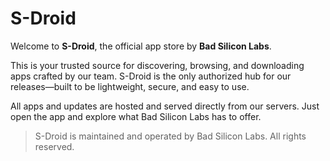 # S-Droid

Welcome to **S-Droid**, the official app store by **Bad Silicon Labs**.

This is your trusted source for discovering, browsing, and downloading apps crafted by our team. S-Droid is the only authorized hub for our releases—built to be lightweight, secure, and easy to use.

All apps and updates are hosted and served directly from our servers. Just open the app and explore what Bad Silicon Labs has to offer.

> S-Droid is maintained and operated by Bad Silicon Labs.
> All rights reserved.
